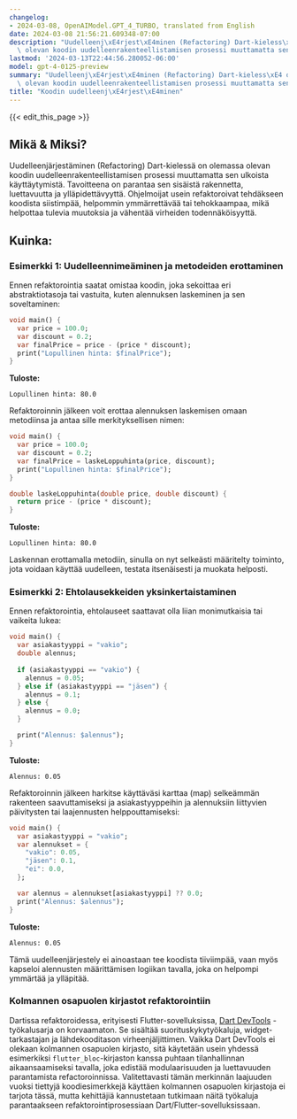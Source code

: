 ```yaml
---
changelog:
- 2024-03-08, OpenAIModel.GPT_4_TURBO, translated from English
date: 2024-03-08 21:56:21.609348-07:00
description: "Uudelleenj\xE4rjest\xE4minen (Refactoring) Dart-kieless\xE4 on olemassa\
  \ olevan koodin uudelleenrakenteellistamisen prosessi muuttamatta sen ulkoista\u2026"
lastmod: '2024-03-13T22:44:56.280052-06:00'
model: gpt-4-0125-preview
summary: "Uudelleenj\xE4rjest\xE4minen (Refactoring) Dart-kieless\xE4 on olemassa\
  \ olevan koodin uudelleenrakenteellistamisen prosessi muuttamatta sen ulkoista\u2026"
title: "Koodin uudelleenj\xE4rjest\xE4minen"
---
```


{{< edit_this_page >}}

## Mikä & Miksi?

Uudelleenjärjestäminen (Refactoring) Dart-kielessä on olemassa olevan koodin uudelleenrakenteellistamisen prosessi muuttamatta sen ulkoista käyttäytymistä. Tavoitteena on parantaa sen sisäistä rakennetta, luettavuutta ja ylläpidettävyyttä. Ohjelmoijat usein refaktoroivat tehdäkseen koodista siistimpää, helpommin ymmärrettävää tai tehokkaampaa, mikä helpottaa tulevia muutoksia ja vähentää virheiden todennäköisyyttä.

## Kuinka:

### Esimerkki 1: Uudelleennimeäminen ja metodeiden erottaminen

Ennen refaktorointia saatat omistaa koodin, joka sekoittaa eri abstraktiotasoja tai vastuita, kuten alennuksen laskeminen ja sen soveltaminen:

```dart
void main() {
  var price = 100.0;
  var discount = 0.2;
  var finalPrice = price - (price * discount);
  print("Lopullinen hinta: $finalPrice");
}
```

**Tuloste:**
```
Lopullinen hinta: 80.0
```

Refaktoroinnin jälkeen voit erottaa alennuksen laskemisen omaan metodiinsa ja antaa sille merkityksellisen nimen:

```dart
void main() {
  var price = 100.0;
  var discount = 0.2;
  var finalPrice = laskeLoppuhinta(price, discount);
  print("Lopullinen hinta: $finalPrice");
}

double laskeLoppuhinta(double price, double discount) {
  return price - (price * discount);
}
```

**Tuloste:**
```
Lopullinen hinta: 80.0
```

Laskennan erottamalla metodiin, sinulla on nyt selkeästi määritelty toiminto, jota voidaan käyttää uudelleen, testata itsenäisesti ja muokata helposti.

### Esimerkki 2: Ehtolausekkeiden yksinkertaistaminen

Ennen refaktorointia, ehtolauseet saattavat olla liian monimutkaisia tai vaikeita lukea:

```dart
void main() {
  var asiakastyyppi = "vakio";
  double alennus;
  
  if (asiakastyyppi == "vakio") {
    alennus = 0.05;
  } else if (asiakastyyppi == "jäsen") {
    alennus = 0.1;
  } else {
    alennus = 0.0;
  }

  print("Alennus: $alennus");
}
```

**Tuloste:**
```
Alennus: 0.05
```

Refaktoroinnin jälkeen harkitse käyttäväsi karttaa (map) selkeämmän rakenteen saavuttamiseksi ja asiakastyyppeihin ja alennuksiin liittyvien päivitysten tai laajennusten helppouttamiseksi:

```dart
void main() {
  var asiakastyyppi = "vakio";
  var alennukset = {
    "vakio": 0.05,
    "jäsen": 0.1,
    "ei": 0.0,
  };

  var alennus = alennukset[asiakastyyppi] ?? 0.0;
  print("Alennus: $alennus");
}
```

**Tuloste:**
```
Alennus: 0.05
```

Tämä uudelleenjärjestely ei ainoastaan tee koodista tiiviimpää, vaan myös kapseloi alennusten määrittämisen logiikan tavalla, joka on helpompi ymmärtää ja ylläpitää.

### Kolmannen osapuolen kirjastot refaktorointiin

Dartissa refaktoroidessa, erityisesti Flutter-sovelluksissa, [Dart DevTools](https://dart.dev/tools/dart-devtools) -työkalusarja on korvaamaton. Se sisältää suorituskykytyökaluja, widget-tarkastajan ja lähdekooditason virheenjäljittimen. Vaikka Dart DevTools ei olekaan kolmannen osapuolen kirjasto, sitä käytetään usein yhdessä esimerkiksi `flutter_bloc`-kirjaston kanssa puhtaan tilanhallinnan aikaansaamiseksi tavalla, joka edistää modulaarisuuden ja luettavuuden parantamista refactoroinnissa. Valitettavasti tämän merkinnän laajuuden vuoksi tiettyjä koodiesimerkkejä käyttäen kolmannen osapuolen kirjastoja ei tarjota tässä, mutta kehittäjiä kannustetaan tutkimaan näitä työkaluja parantaakseen refaktorointiprosessiaan Dart/Flutter-sovelluksissaan.
